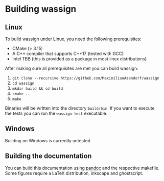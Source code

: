 # Building wassign

## Linux

To build wassign under Linux, you need the following prerequisites:

* CMake (> 3.15)
* A C++ compiler that supports C++17 (tested with GCC)
* Intel TBB (this is provided as a package in most linux distributions)

After making sure all prerequisites are met you can build wassign:

1. `git clone --recursive https://github.com/MaximilianAzendorf/wassign`
2. `cd wassign`
3. `mkdir build && cd build`
4. `cmake ..`
5. `make`

Binaries will be written into the directory `build/bin`. If you want to execute the tests you can run the `wassign-test` executable.

## Windows

Building on Windows is currently untested.

## Building the documentation

You can build this documentation using [pandoc](https://pandoc.org/) and the respective makefile. Some figures require a LaTeX distribution, inkscape and ghostscript.

